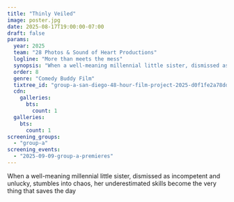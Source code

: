 ```yaml
---
title: "Thinly Veiled"
image: poster.jpg
date: 2025-08-17T19:00:00-07:00
draft: false
params:
  year: 2025
  team: "28 Photos & Sound of Heart Productions"
  logline: "More than meets the mess"
  synopsis: "When a well-meaning millennial little sister, dismissed as incompetent and unlucky, stumbles into chaos, her underestimated skills become the very thing that saves the day"
  order: 8
  genre: "Comedy Buddy Film"
  tixtree_id: "group-a-san-diego-48-hour-film-project-2025-d0f1fe2a78dd"
  cdn:
    galleries:
      bts:
        count: 1
  galleries:
    bts:
      count: 1
screening_groups:
  - "group-a"
screening_events:
  - "2025-09-09-group-a-premieres"
---
```

When a well-meaning millennial little sister, dismissed as incompetent and unlucky, stumbles into chaos, her underestimated skills become the very thing that saves the day
